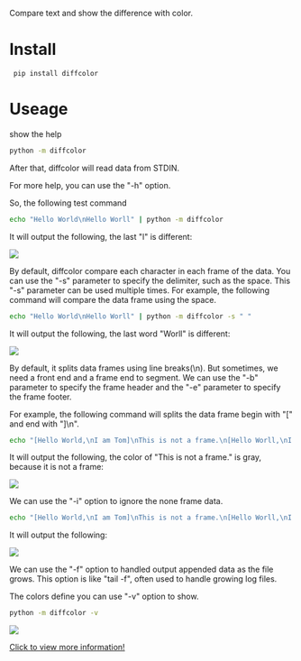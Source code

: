 Compare text and show the difference with color.

Install
===============
```
 pip install diffcolor
```

Useage
===============
show the help
```bash
python -m diffcolor
```

After that, diffcolor will read data from STDIN.

For more help, you can use the "-h" option.

So, the following test command
```bash
echo "Hello World\nHello Worll" | python -m diffcolor
```
It will output the following, the last "l" is different:

![](https://temp-static-qn.inruan.com/sin-imgs/WX20241001-214247.png)

By default, diffcolor compare each character in each frame of the data. You can use the "-s" parameter to specify the delimiter, such as the space. This "-s" parameter can be used multiple times. 
For example, the following command will compare the data frame using the space.

```bash
echo "Hello World\nHello Worll" | python -m diffcolor -s " "
```

It will output the following, the last word "Worll" is different:

![](https://temp-static-qn.inruan.com/sin-imgs/WX20241001-214354.png)

By default, it splits data frames using line breaks(\n). But sometimes, we need a front end and a frame end to segment. We can use the "-b" parameter to specify the frame header and the "-e" parameter to specify the frame footer.

For example, the following command will splits the data frame begin with "[" and end with "]\n".

```bash
echo "[Hello World,\nI am Tom]\nThis is not a frame.\n[Hello Worll,\nI am Tim]" | python -m diffcolor -b="[" -e="]\n" -s=" "
```

It will output the following, the color of "This is not a frame." is gray, because it is not a frame:

![](https://temp-static-qn.inruan.com/sin-imgs/WX20241001-214500.png)

We can use the "-i" option to ignore the none frame data.

```bash
echo "[Hello World,\nI am Tom]\nThis is not a frame.\n[Hello Worll,\nI am Tim]" | python -m diffcolor -b="[" -e="]\n" -s=" " -i
```

It will output the following:

![](https://temp-static-qn.inruan.com/sin-imgs/WX20241001-214542.png)

We can use the "-f" option to handled output appended data as the file grows. This option is like "tail -f", often used to handle growing log files.

The colors define you can use "-v" option to show.

```bash
python -m diffcolor -v
```

![](https://temp-static-qn.inruan.com/sin-imgs/WX20241001-214628.png)

[Click to view more information!](https://github.com/sintrb/diffcolor)